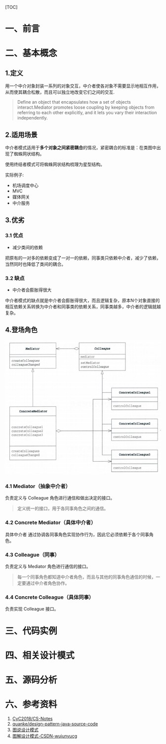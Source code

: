 [TOC]





# 一、前言


# 二、基本概念
## 1.定义

用一个中介对象封装一系列的对象交互，中介者使各对象不需要显示地相互作用，从而使其耦合松散，而且可以独立地改变它们之间的交互.

> Define an object that encapsulates how a set of objects interact.Mediator promotes loose coupling by keeping objects from referring to each other explicitly, and it lets you vary their interaction independently.





## 2.适用场景

中介者模式适用于**多个对象之间紧密耦合**的情况，紧密耦合的标准是：在类图中出现了蜘蛛网状结构。

使用终结者模式可将蜘蛛网状结构梳理为星型结构。



实际例子:

- 机场调度中心
- MVC
- 媒体网关
- 中介服务





## 3.优劣

### 3.1 优点

- 减少类间的依赖

把原有的一对多的依赖变成了一对一的依赖，同事类只依赖中介者，减少了依赖，当然同时也降低了类间的耦合。



### 3.2 缺点

- 中介者会膨胀得很大

中介者模式的缺点就是中介者会膨胀得很大，而且逻辑复杂，原本N个对象直接的相互依赖关系转换为中介者和同事类的依赖关系，同事类越多，中介者的逻辑就越复杂。



## 4.登场角色

![1542718304932](./images/1542718304932.png)

### 4.1 Mediator（抽象中介者）

负责定义与 Colleague 角色进行通信和做出决定的接口。

> 定义统一的接口，用于各同事角色之间的通信。



### 4.2 Concrete Mediator（具体中介者）

具体中介者 通过协调各同事角色实现协作行为，因此它必须依赖于各个同事角色。



### 4.3 Colleague（同事）

负责定义与 Mediator 角色进行通信的接口。

> 每一个同事角色都知道中介者角色，而且与其他的同事角色通信的时候，一定要通过中介者角色协作。



### 4.4 Concrete Colleague（具体同事）

负责实现 Colleague 接口。








# 三、代码实例


# 四、相关设计模式

# 五、源码分析

# 六、参考资料
1. [CyC2018/CS-Notes](https://github.com/CyC2018/CS-Notes/blob/master/notes/%E8%AE%BE%E8%AE%A1%E6%A8%A1%E5%BC%8F.md) 
2. [quanke/design-pattern-java-source-code](https://github.com/quanke/design-pattern-java-source-code)
3. [图说设计模式](https://design-patterns.readthedocs.io/zh_CN/latest/)
4. [图解设计模式-CSDN-wujunyucg](https://blog.csdn.net/wujunyucg/article/category/7301352/1)